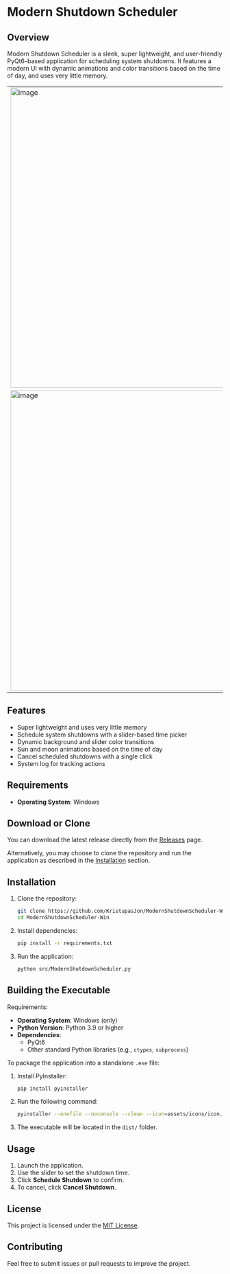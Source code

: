 # Modern Shutdown Scheduler

## Overview
Modern Shutdown Scheduler is a sleek, super lightweight, and user-friendly PyQt6-based application for scheduling system shutdowns. It features a modern UI with dynamic animations and color transitions based on the time of day, and uses very little memory.

<table>
  <tr>
    <td>
      <img width="700" height="700" alt="image" src="https://github.com/user-attachments/assets/32b3ba41-703f-4762-b0a1-a9cafedf8760" />
    </td>
    <td>
      <img width="700" height="700" alt="image" src="https://github.com/user-attachments/assets/bd00dc28-7f3d-4f17-85e3-c05ac65203dd" />
    </td>
  </tr>
  <tr>
    <td>
      <img width="700" height="700" alt="image" src="https://github.com/user-attachments/assets/91922f32-f1a1-4168-bc0f-44007f175160" />
    </td>
    <td>
      <img width="700" height="700" alt="image" src="https://github.com/user-attachments/assets/ce74ef2c-ca92-4c38-baa6-e8364cc6d3dc" />
    </td>
  </tr>
</table>



## Features
- Super lightweight and uses very little memory
- Schedule system shutdowns with a slider-based time picker
- Dynamic background and slider color transitions
- Sun and moon animations based on the time of day
- Cancel scheduled shutdowns with a single click
- System log for tracking actions

## Requirements
- **Operating System**: Windows

## Download or Clone

You can download the latest release directly from the [Releases](https://github.com/KristupasJon/ModernShutdownScheduler-Win/releases/tag/stable) page.

Alternatively, you may choose to clone the repository and run the application as described in the [Installation](#installation) section.

## Installation
1. Clone the repository:
   ```bash
   git clone https://github.com/KristupasJon/ModernShutdownScheduler-Win.git
   cd ModernShutdownScheduler-Win
   ```

2. Install dependencies:
   ```bash
   pip install -r requirements.txt
   ```

3. Run the application:
   ```bash
   python src/ModernShutdownScheduler.py
   ```

## Building the Executable

Requirements:
- **Operating System**: Windows (only)
- **Python Version**: Python 3.9 or higher
- **Dependencies**:
  - PyQt6
  - Other standard Python libraries (e.g., `ctypes`, `subprocess`)

To package the application into a standalone `.exe` file:

1. Install PyInstaller:
   ```bash
   pip install pyinstaller
   ```

2. Run the following command:
   ```bash
   pyinstaller --onefile --noconsole --clean --icon=assets/icons/icon.ico --add-data "assets;assets" --name "ModernShutdownScheduler" src/ModernShutdownScheduler.py
   ```

3. The executable will be located in the `dist/` folder.

## Usage
1. Launch the application.
2. Use the slider to set the shutdown time.
3. Click **Schedule Shutdown** to confirm.
4. To cancel, click **Cancel Shutdown**.

## License
This project is licensed under the [MIT License](LICENSE).

## Contributing
Feel free to submit issues or pull requests to improve the project.

